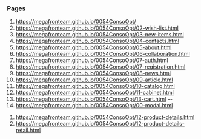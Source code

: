 ### Pages
1. <https://megafronteam.github.io/0054ConsoOpt/>
1. <https://megafronteam.github.io/0054ConsoOpt/02-wish-list.html>
1. <https://megafronteam.github.io/0054ConsoOpt/03-new-items.html>
1. <https://megafronteam.github.io/0054ConsoOpt/04-contacts.html>
1. <https://megafronteam.github.io/0054ConsoOpt/05-about.html>
1. <https://megafronteam.github.io/0054ConsoOpt/06-collaboration.html>
1. <https://megafronteam.github.io/0054ConsoOpt/07-auth.html>
1. <https://megafronteam.github.io/0054ConsoOpt/07-registration.html>
1. <https://megafronteam.github.io/0054ConsoOpt/08-news.html>
1. <https://megafronteam.github.io/0054ConsoOpt/09-article.html>
1. <https://megafronteam.github.io/0054ConsoOpt/10-catalog.html>
1. <https://megafronteam.github.io/0054ConsoOpt/11-cabinet.html>
1. <https://megafronteam.github.io/0054ConsoOpt/13-cart.html>
--
2. <https://megafronteam.github.io/0054ConsoOpt/00-modal.html>

<!-- in progress -->
1. <https://megafronteam.github.io/0054ConsoOpt/12-product-details.html>
1. <https://megafronteam.github.io/0054ConsoOpt/12-product-details-retail.html>